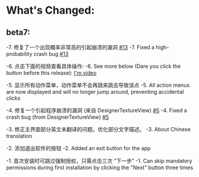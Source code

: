 
# What's Changed:



## beta7:
-7. 修复了一个出现概率非常高的引起崩溃的漏洞 [#13](https://github.com/kkgit2008/apkxxxAndroidIDE/discussions/13)
-7. Fixed a high-probability crash bug [#13](https://github.com/kkgit2008/apkxxxAndroidIDE/discussions/13)

-6. 点击下面的视频查看具体操作:
-6. See more below (Dare you click the button before this release):
[I'm video](https://github.com/user-attachments/assets/c8b54c68-3f0f-4629-9b6b-d902e2592169)

-5. 显示所有动作菜单，动作菜单不会再跳来跳去导致误点
-5. All action menus are now displayed and will no longer jump around, preventing accidental clicks

-4. 修复一个引起程序崩溃的漏洞 (来自 DesignerTextureView) [#5](https://github.com/kkgit2008/apkxxxAndroidIDE/discussions/5)
-4. Fixed a crash bug (from DesignerTextureView) [#5](https://github.com/kkgit2008/apkxxxAndroidIDE/discussions/5)

-3. 修正主界面部分英文未翻译的问题。优化部分文字描述。
-3. About Chinese translation

-2. 添加退出软件的按钮
-2. Added an exit button for the app

-1. 首次安装时可跳过强制授权，只需点击三次 “下一步” 
-1. Can skip mandatory permissions during first installation by clicking the "Next" button three times
